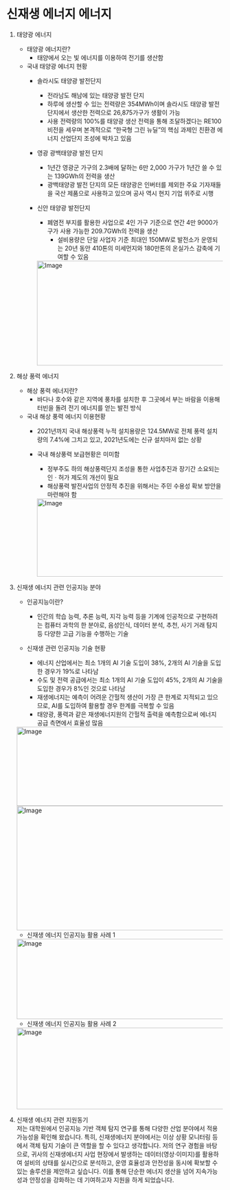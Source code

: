 # 신재생 에너지 에너지 

1. 태양광 에너지
    + 태양광 에너지란?
        + 태양에서 오는 빛 에너지를 이용하여 전기를 생산함
    + 국내 태양광 에너지 현황
        + 솔라시도 태양광 발전단지 
            + 전라남도 해남에 있는 태양광 발전 단지
            + 하루에 생산할 수 있는 전력량은 354MWh이며 솔라시도 태양광 발전 단지에서 생산한 전력으로 26,875가구가 생활이 가능
            + 사용 전력량의 100%를 태양광 생산 전력을 통해 조달하겠다는 RE100 비전을 세우며 본격적으로 “한국형 그린 뉴딜”의 핵심 과제인 친환경
            에너지 산업단지 조성에 박차고 있음 
        + 영광 광백태양광 발전 단지
            + 1년간 영광군 가구의 2.3배에 달하는 6만 2,000 가구가 1년간 쓸 수 있는 139GWh의 전력을 생산
            + 광백태양광 발전 단지의 모든 태양광은 인버터를 제외한 주요 기자재들을 국산 제품으로 사용하고 있으며 공사 역시 현지 기업 위주로 시행
        + 신안 태양광 발전단지
            + 폐염전 부지를 활용한 사업으로 4인 가구 기준으로 연간 4만 9000가구가 사용 가능한 209.7GWh의 전력을 생산
                + 설비용량은 단일 사업자 기준 최대인 150MW로 발전소가 운영되는 20년 동안 410톤의 미세먼지와 180만톤의 온실가스 감축에 기여할 수 있음

 
            <img width="1696" height="244" alt="Image" src="https://github.com/user-attachments/assets/9b607712-8dce-4f9a-b35f-bdbe23c0f4b4" >
        

3. 해상 풍력 에너지 
    + 해상 풍력 에너지란? 
        + 바다나 호수와 같은 지역에 풍차를 설치한 후 그곳에서 부는 바람을 이용해 터빈을 돌려 전기 에너지를 얻는 발전 방식
    + 국내 해상 풍력 에너지 이용현황 
        + 2021년까지 국내 해상풍력 누적 설치용량은 124.5MW로 전체 풍력 설치량의 7.4%에 그치고 있고, 2021년도에는 신규 설치마저 없는 상황
        + 국내 해상풍력 보급현황은 미미함 
            + 정부주도 하의 해상풍력단지 조성을 통한 사업추진과 장기간 소요되는 인ㆍ허가 제도의 개선이 필요 
            + 해상풍력 발전사업의 안정적 추진을 위해서는 주민 수용성 확보 방안을 마련해야 함 
            
            <img width="483" height="182" alt="Image" src="https://github.com/user-attachments/assets/d4c53824-4cb2-4cf6-9c50-357b449ed206" />
 

4. 신재생 에너지 관련 인공지능 분야 
    + 인공지능이란? 
        + 인간의 학습 능력, 추론 능력, 지각 능력 등을 기계에 인공적으로 구현하려는 컴퓨터 과학의 한 분야로, 음성인식, 데이터 분석, 추천, 사기 거래 탐지 등 다양한 고급 기능을 수행하는 기술

    + 신재생 관련 인공지능 기술 현황
        + 에너지 산업에서는 최소 1개의 AI 기술 도입이 38%, 2개의 AI 기술을 도입한 경우가 19%로 나타남
        + 수도 및 전력 공급에서는 최소 1개의 AI 기술 도입이 45%, 2개의 AI 기술을 도입한 경우가 8%인 것으로 나타남
        + 재생에너지는 예측이 어려운 간헐적 생산이 가장 큰 한계로 지적되고 있으므로, AI를 도입하여 활용할 경우 한계를 극복할 수 있음
        + 태양광, 풍력과 같은 재생에너지원의 간헐적 출력을 예측함으로써 에너지 공급 측면에서 효율성 많음 
    
    
    <img width="662" height="184" alt="Image" src="https://github.com/user-attachments/assets/726970b9-7492-4ee3-94c1-1026bdc7b90f" />
    
    <img width="663" height="290" alt="Image" src="https://github.com/user-attachments/assets/dea4c31f-f8f7-4907-a7f5-117ddd4ae149" />

    + 신재생 에너지 인공지능 활용 사례 1

    <img width="700" height="187" alt="Image" src="https://github.com/user-attachments/assets/d8cdc18e-b621-42dd-860e-cda9bc4361cd" />
    <br>
  
    + 신재생 에너지 인공지능 활용 사례 2
    <img width="494" height="190" alt="Image" src="https://github.com/user-attachments/assets/45934cde-99c4-492b-a9b3-abf6ecdd0f24" />


5. 신재생 에너지 관련 지원동기 
\
저는 대학원에서 인공지능 기반 객체 탐지 연구를 통해 다양한 산업 분야에서 적용 가능성을 확인해 왔습니다. 특히, 신재생에너지 분야에서는 이상 상황 모니터링 등에서 객체 탐지 기술이 큰 역할을 할 수 있다고 생각합니다. 저의 연구 경험을 바탕으로, 귀사의 신재생에너지 사업 현장에서 발생하는 데이터(영상·이미지)를 활용하여 설비의 상태를 실시간으로 분석하고, 운영 효율성과 안전성을 동시에 확보할 수 있는 솔루션을 제안하고 싶습니다. 이를 통해 단순한 에너지 생산을 넘어 지속가능성과 안정성을 강화하는 데 기여하고자 지원을 하게 되었습니다. 
